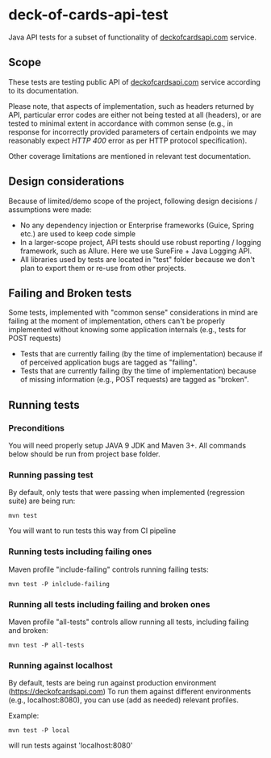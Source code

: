 # deck-of-cards-api-test

Java API tests for a subset of functionality of [deckofcardsapi.com](http://deckofcardsapi.com) service.

## Scope 
  
  These tests are testing public API of [deckofcardsapi.com](http://deckofcardsapi.com) service according to its documentation.
  
  Please note, that aspects of implementation, such as headers returned by API, particular error codes are either not
   being tested at all (headers), or are tested to minimal extent in accordance with common sense 
   (e.g., in response for incorrectly provided parameters of certain endpoints we may reasonably expect 
   *HTTP 400* error as per HTTP protocol specification).

 Other coverage limitations are mentioned in relevant test documentation.
    
## Design considerations

Because of limited/demo scope of the project, following design decisions / assumptions were made:
* No any dependency injection or Enterprise frameworks (Guice, Spring etc.) are used to keep code simple
* In a larger-scope project, API tests should use robust reporting / logging framework, such as Allure. Here we use SureFire + Java Logging API.
* All libraries used by tests are located in "test" folder because we don't plan to export them or re-use from other projects.


## Failing and Broken tests

  Some tests, implemented with "common sense" considerations in mind are failing at the moment of implementation,
  others can't be properly implemented without knowing some application internals (e.g., tests for POST requests) 

  * Tests that are currently failing (by the time of implementation) because if of perceived application bugs are tagged as "failing".
  * Tests that are currently failing (by the time of implementation) because of missing information (e.g., POST requests) are tagged as "broken".

## Running tests

### Preconditions

You will need properly setup JAVA 9 JDK and Maven 3+. All commands below should be run from project base folder.

### Running passing test

By default, only tests that were passing when implemented (regression suite) are being run:

```
mvn test 
```   

You will want to run tests this way from CI pipeline

### Running tests including failing ones

Maven profile "include-failing" controls running failing tests:

```
mvn test -P inlclude-failing 
``` 

### Running all tests including failing and broken ones

Maven profile "all-tests" controls allow running all tests, including failing and broken:

```
mvn test -P all-tests 
``` 

### Running against localhost

By default, tests are being run against production environment (https://deckofcardsapi.com)
To run them against different environments (e.g., localhost:8080), you can use (add as needed) relevant profiles.

Example:
```
mvn test -P local
```
will run tests against 'localhost:8080'
